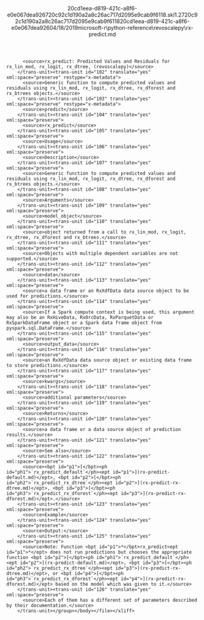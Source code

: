 <?xml version="1.0"?><xliff version="1.2" xmlns="urn:oasis:names:tc:xliff:document:1.2" xmlns:xsi="http://www.w3.org/2001/XMLSchema-instance" xsi:schemaLocation="urn:oasis:names:tc:xliff:document:1.2 xliff-core-1.2-transitional.xsd"><file datatype="xml" original="rx-predict.md" source-language="en-US" target-language="en-US"><header><tool tool-id="mdxliff" tool-name="mdxliff" tool-version="1.0-d1654b2" tool-company="Microsoft" /><xliffext:skl_file_name xmlns:xliffext="urn:microsoft:content:schema:xliffextensions">20cd1eea-d819-421c-a8f6-e0e067dea926720c92c1d190a2a8c26ac717d2095e9cab9f6118.skl</xliffext:skl_file_name><xliffext:version xmlns:xliffext="urn:microsoft:content:schema:xliffextensions">1.2</xliffext:version><xliffext:ms.openlocfilehash xmlns:xliffext="urn:microsoft:content:schema:xliffextensions">720c92c1d190a2a8c26ac717d2095e9cab9f6118</xliffext:ms.openlocfilehash><xliffext:ms.sourcegitcommit xmlns:xliffext="urn:microsoft:content:schema:xliffextensions">20cd1eea-d819-421c-a8f6-e0e067dea926</xliffext:ms.sourcegitcommit><xliffext:ms.lasthandoff xmlns:xliffext="urn:microsoft:content:schema:xliffextensions">04/18/2019</xliffext:ms.lasthandoff><xliffext:ms.openlocfilepath xmlns:xliffext="urn:microsoft:content:schema:xliffextensions">microsoft-r\python-reference\revoscalepy\rx-predict.md</xliffext:ms.openlocfilepath></header><body><group id="content" extype="content"><trans-unit id="101" translate="yes" xml:space="preserve" restype="x-metadata">
          <source>rx_predict: Predicted Values and Residuals for rx_lin_mod, rx_logit, rx_dtree, (revoscalepy)</source>
        </trans-unit><trans-unit id="102" translate="yes" xml:space="preserve" restype="x-metadata">
          <source>Generic function to compute predicted values and residuals using rx_lin_mod, rx_logit, rx_dtree, rx_dforest and rx_btrees objects.</source>
        </trans-unit><trans-unit id="103" translate="yes" xml:space="preserve" restype="x-metadata">
          <source>predict</source>
        </trans-unit><trans-unit id="104" translate="yes" xml:space="preserve">
          <source>rx_predict</source>
        </trans-unit><trans-unit id="105" translate="yes" xml:space="preserve">
          <source>Usage</source>
        </trans-unit><trans-unit id="106" translate="yes" xml:space="preserve">
          <source>Description</source>
        </trans-unit><trans-unit id="107" translate="yes" xml:space="preserve">
          <source>Generic function to compute predicted values and residuals using rx_lin_mod, rx_logit, rx_dtree, rx_dforest and rx_btrees objects.</source>
        </trans-unit><trans-unit id="108" translate="yes" xml:space="preserve">
          <source>Arguments</source>
        </trans-unit><trans-unit id="109" translate="yes" xml:space="preserve">
          <source>model_object</source>
        </trans-unit><trans-unit id="110" translate="yes" xml:space="preserve">
          <source>object returned from a call to rx_lin_mod, rx_logit, rx_dtree, rx_dforest and rx_btrees.</source>
        </trans-unit><trans-unit id="111" translate="yes" xml:space="preserve">
          <source>Objects with multiple dependent variables are not supported.</source>
        </trans-unit><trans-unit id="112" translate="yes" xml:space="preserve">
          <source>data</source>
        </trans-unit><trans-unit id="113" translate="yes" xml:space="preserve">
          <source>a data frame or an RxXdfData data source object to be used for predictions.</source>
        </trans-unit><trans-unit id="114" translate="yes" xml:space="preserve">
          <source>If a Spark compute context is being used, this argument may also be an RxHiveData, RxOrcData, RxParquetData or RxSparkDataFrame object or a Spark data frame object from pyspark.sql.DataFrame.</source>
        </trans-unit><trans-unit id="115" translate="yes" xml:space="preserve">
          <source>output_data</source>
        </trans-unit><trans-unit id="116" translate="yes" xml:space="preserve">
          <source>an RxXdfData data source object or existing data frame to store predictions.</source>
        </trans-unit><trans-unit id="117" translate="yes" xml:space="preserve">
          <source>kwargs</source>
        </trans-unit><trans-unit id="118" translate="yes" xml:space="preserve">
          <source>additional parameters</source>
        </trans-unit><trans-unit id="119" translate="yes" xml:space="preserve">
          <source>Returns</source>
        </trans-unit><trans-unit id="120" translate="yes" xml:space="preserve">
          <source>a data frame or a data source object of prediction results.</source>
        </trans-unit><trans-unit id="121" translate="yes" xml:space="preserve">
          <source>See also</source>
        </trans-unit><trans-unit id="122" translate="yes" xml:space="preserve">
          <source><bpt id="p1">[</bpt><ph id="ph1">`rx_predict_default`</ph><ept id="p1">](rx-predict-default.md)</ept>, <bpt id="p2">[</bpt><ph id="ph2">`rx_predict_rx_dtree`</ph><ept id="p2">](rx-predict-rx-dtree.md)</ept>, <bpt id="p3">[</bpt><ph id="ph3">`rx_predict_rx_dforest`</ph><ept id="p3">](rx-predict-rx-dforest.md)</ept>.</source>
        </trans-unit><trans-unit id="123" translate="yes" xml:space="preserve">
          <source>Example</source>
        </trans-unit><trans-unit id="124" translate="yes" xml:space="preserve">
          <source>Output:</source>
        </trans-unit><trans-unit id="125" translate="yes" xml:space="preserve">
          <source>Note: Function <bpt id="p1">*</bpt>rx_predict<ept id="p1">*</ept> does not run predictions but chooses the appropriate function <bpt id="p2">[</bpt><ph id="ph1">`rx_predict_default`</ph><ept id="p2">](rx-predict-default.md)</ept>, <bpt id="p3">[</bpt><ph id="ph2">`rx_predict_rx_dtree`</ph><ept id="p3">](rx-predict-rx-dtree.md)</ept>, or <bpt id="p4">[</bpt><ph id="ph3">`rx_predict_rx_dforest`</ph><ept id="p4">](rx-predict-rx-dforest.md)</ept> based on the model which was given to it.</source>
        </trans-unit><trans-unit id="126" translate="yes" xml:space="preserve">
          <source>Each of them has a different set of parameters described by their documentation.</source>
        </trans-unit></group></body></file></xliff>